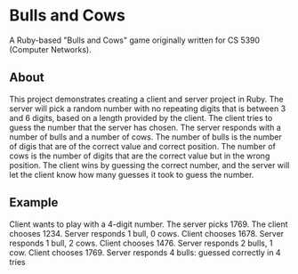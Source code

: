 Bulls and Cows
==============

A Ruby-based "Bulls and Cows" game originally written for CS 5390 (Computer Networks).

About
-----

This project demonstrates creating a client and server project in Ruby. The server will pick a random number with no repeating digits that is between 3 and 6 digits, based on a length provided by the client. The client tries to guess the number that the server has chosen. The server responds with a number of bulls and a number of cows. The number of bulls is the number of digis that are of the correct value and correct position. The number of cows is the number of digits that are the correct value but in the wrong position. The client wins by guessing the correct number, and the server will let the client know how many guesses it took to guess the number.

Example
-------

Client wants to play with a 4-digit number.
The server picks 1769.
The client chooses 1234.
Server responds 1 bull, 0 cows.
Client chooses 1678.
Server responds 1 bull, 2 cows.
Client chooses 1476.
Server responds 2 bulls, 1 cow.
Client chooses 1769.
Server responds 4 bulls: guessed correctly in 4 tries